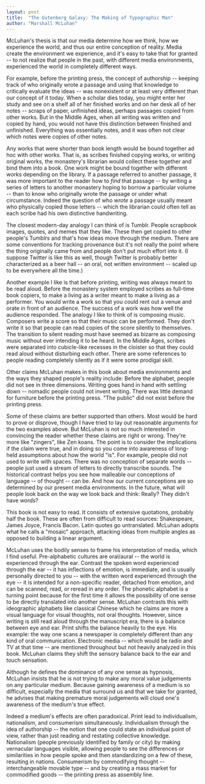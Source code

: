 ```yaml
---
layout: post
title:  "The Gutenberg Galaxy: The Making of Typographic Man"
author: "Marshall McLuhan"
---
```


McLuhan's thesis is that our media determine how we think, how we experience the world, and thus our entire conception of reality. Media create the environment we experience, and it's easy to take that for granted -- to not realize that people in the past, with different media environments, experienced the world in completely different ways.

For example, before the printing press, the concept of authorship -- keeping track of who originally wrote a passage and using that knowledge to critically evaluate the ideas -- was nonexistent or at least very different than our concept of it today. When a scholar dies today, you might enter her study and see on a shelf all of her finished works and on her desk all of her notes -- scraps of paper, unfinished ideas, perhaps passages copied from other works. But in the Middle Ages, when all writing was written and copied by hand, you would not have this distinction between finished and unfinished. Everything was essentially notes, and it was often not clear which notes were copies of other notes.

Any works that were shorter than book length would be bound together ad hoc with other works. That is, as scribes finished copying works, or writing original works, the monastery's librarian would collect these together and bind them into a book. One work might be bound together with different works depending on the library. If a passage referred to another passage, it was more important to the reader how to *find* that passage -- by writing a series of letters to another monastery hoping to borrow a particular volume -- than to know who originally wrote the passage or under what circumstance. Indeed the question of who *wrote* a passage usually meant who physically copied those letters -- which the librarian could often tell as each scribe had his own distinctive handwriting.

The closest modern-day analogy I can think of is Tumblr. People scrapbook images, quotes, and memes that they like. These then get copied to other people's Tumblrs and that's how ideas move through the medium. There are some conventions for tracking provenance but it's not really the point where the thing originally came from and people don't put much effort into it. (I suppose Twitter is like this as well, though Twitter is probably better characterized as a beer hall -- an oral, not written environment -- scaled up to be everywhere all the time.)

Another example I like is that before printing, writing was always meant to be read aloud. Before the monastery system employed scribes as full-time book copiers, to make a living as a writer meant to make a living as a performer. You would write a work so that you could rent out a venue and orate in front of an audience. The success of a work was how well the audience responded. The analogy I like to think of is composing music. Composers write a score so that their music can be performed. They don't write it so that people can read copies of the score silently to themselves. The transition to silent reading must have seemed as bizarre as composing music without ever intending it to be heard. In the Middle Ages, scribes were separated into cubicle-like recesses in the cloister so that they could read aloud without disturbing each other. There are some references to people reading completely silently as if it were some prodigal skill.

Other claims McLuhan makes in this book about media environments and the ways they shaped people's reality include: Before the alphabet, people did not see in three dimensions. Writing goes hand in hand with settling down -- nomadic people could not invent writing. There was little demand for furniture before the printing press. "The public" did not exist before the printing press.

Some of these claims are better supported than others. Most would be hard to prove or disprove, though I have tried to lay out reasonable arguments for the two examples above. But McLuhan is not so much interested in convincing the reader whether these claims are right or wrong. They're more like "zingers", like Zen koans. The point is to consider the implications if the claim were true, and in doing so you come into awareness of long-held assumptions about how the world "is". For example, people did not used to write with spaces. There was no conception of separate words -- people just used a stream of letters to directly transcribe sounds. The historical contrast helps you see how malleable our conceptions of language -- of thought -- can be. And how our current conceptions are so determined by our present media environments. In the future, what will people look back on the way we look back and think: Really? They didn't have *words*?

This book is not easy to read. It consists of extensive quotations, probably half the book. These are often from difficult to read sources: Shakespeare, James Joyce, Francis Bacon. Latin quotes go untranslated. McLuhan adopts what he calls a "mosaic" approach, attacking ideas from multiple angles as opposed to building a linear argument.

McLuhan uses the bodily senses to frame his interpretation of media, which I find useful. Pre-alphabetic cultures are oral/aural -- the world is experienced through the ear. Contrast the spoken word experienced through the ear -- it has inflections of emotion, is immediate, and is usually personally directed to you -- with the written word experienced through the eye -- it is intended for a non-specific reader, detached from emotion, and can be scanned, read, or reread in any order. The phonetic alphabet is a turning point because for the first time it allows the possibility of one sense to be directly translated into another sense. McLuhan contrasts this with ideographic alphabets like classical Chinese which he claims are more a visual language for visual thoughts, not oral thoughts. However, since writing is still read aloud through the manuscript era, there is a balance between eye and ear. Print shifts the balance heavily to the eye. His example: the way one scans a newspaper is completely different than any kind of oral communication. Electronic media -- which would be radio and TV at that time -- are mentioned throughout but not heavily analyzed in this book. McLuhan claims they shift the sensory balance back to the ear and touch sensation.

Although he defines the dominance of any one sense as hypnosis, McLuhan insists that he is not trying to make any moral value judgements on any particular medium. Because gaining awareness of a medium is so difficult, especially the media that surround us and that we take for granted, he advises that making premature moral judgements will cloud one's awareness of the medium's true effect.

Indeed a medium's effects are often paradoxical. Print lead to individualism, nationalism, and consumerism simultaneously. Individualism through the idea of authorship -- the notion that one could state an individual point of view, rather than just reading and restating collective knowledge. Nationalism (people previously identified by family or city) by making vernacular languages visible, allowing people to see the differences or similarities in how people spoke and then standardizing on a few of these, resulting in nations. Consumerism by commodifying thought -- interchangeable movable type -- and by creating a mass market for commodified goods -- the printing press as assembly line.
